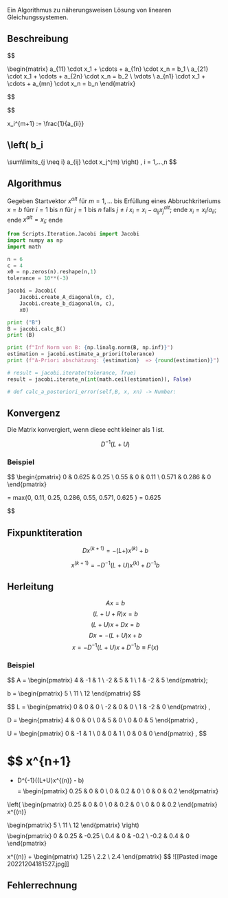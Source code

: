 Ein Algorithmus zu näherungsweisen Lösung von linearen Gleichungssystemen.

## Beschreibung

$$

\begin{matrix}
a_{11} \cdot x_1 + \cdots + a_{1n} \cdot x_n = b_1 \\
a_{21} \cdot x_1 + \cdots + a_{2n} \cdot x_n = b_2 \\
							\vdots \\
a_{n1} \cdot x_1 + \cdots + a_{mn} \cdot x_n = b_n
\end{matrix}

$$


$$

x_i^{m+1}
:=
\frac{1}{a_{ii}}

\left(
b_i
-
\sum\limits_{j \neq i}
a_{ij}
\cdot x_j^(m)
\right)
,
i = 1,...,n
$$

## Algorithmus

Gegeben Startvektor $x^{alt}$
für $m=1,...$ bis Erfüllung eines Abbruchkriteriums
	$x = b$
	fürr $i=1$ bis $n$
		für $j = 1$ bis $n$
			falls $j \neq i$
				$x_i = x_i - a_{ij} x_j^{alt}$;
		ende
		$x_i = x_i / a_{ii};$
 	 ende
	 $x^{alt} = x_i$;
ende


```python
from Scripts.Iteration.Jacobi import Jacobi
import numpy as np
import math

n = 6
c = 4
x0 = np.zeros(n).reshape(n,1)
tolerance = 10**(-3)

jacobi = Jacobi(
    Jacobi.create_A_diagonal(n, c),
    Jacobi.create_b_diagonal(n, c),
    x0)

print ("B")
B = jacobi.calc_B()
print (B)

print (f"Inf Norm von B: {np.linalg.norm(B, np.inf)}")
estimation = jacobi.estimate_a_priori(tolerance)
print (f"A-Priori abschätzung: {estimation}  => {round(estimation)}")

# result = jacobi.iterate(tolerance, True)
result = jacobi.iterate_n(int(math.ceil(estimation)), False)

# def calc_a_posteriori_error(self,B, x, xn) -> Number:

```

## Konvergenz

Die Matrix konvergiert, wenn diese echt kleiner als 1 ist.

$$ D^{-1} (L+U) $$

### Beispiel

$$
\begin{pmatrix}
0 & 0.625 & 0.25 \\
0.55 & 0 & 0.11 \\
0.571 & 0.286 & 0
\end{pmatrix}

= max\{0, 0.11, 0.25, 0.286, 0.55, 0.571, 0.625 \} = 0.625

$$

## Fixpunktiteration


$$
Dx^{(k+1)} = - (L+)x^{(k)} + b
$$

$$
x^{(k+1)} = - D^{-1}(L+U)x^{(k)} + D^{-1}b
$$
## Herleitung

$$
Ax = b
$$
$$
(L + U + R)x = b
$$
$$
(L+U)x + Dx = b
$$
$$
Dx = -(L+U)x + b
$$
$$
x = -D^{-1}(L+U)x+D^{-1}b \equiv F(x) 
$$
### Beispiel

$$
A =
\begin{pmatrix}
4 & -1 & 1 \\
-2 & 5 & 1 \\
1 & -2 & 5
\end{pmatrix};

b =
\begin{pmatrix}
5 \\
11 \\
12
\end{pmatrix}
$$

$$
L =
\begin{pmatrix}
0 & 0 & 0 \\
-2 & 0 & 0 \\
1 & -2 & 0
\end{pmatrix}
,

D =
\begin{pmatrix}
4 & 0 & 0 \\
0 & 5 & 0 \\
0 & 0 & 5
\end{pmatrix}
,

U =
\begin{pmatrix}
0 & -1 & 1 \\
0 & 0 & 1 \\
0 & 0 & 0
\end{pmatrix}
,
$$

$$
x^{n+1}
=
- D^{-1}((L+U)x^{(n)} - b)
$$
$$
=
\begin{pmatrix}
0.25 & 0 & 0 \\
0 & 0.2 & 0 \\
0 & 0 & 0.2
\end{pmatrix}

\left(
\begin{pmatrix}
0.25 & 0 & 0 \\
0 & 0.2 & 0 \\
0 & 0 & 0.2
\end{pmatrix}
x^{(n)}

\begin{pmatrix}
5 \\
11 \\
12
\end{pmatrix}
\right)
$$
$$
\begin{pmatrix}
0 & 0.25 & -0.25 \\
0.4 & 0 & -0.2 \\
-0.2 & 0.4 & 0
\end{pmatrix}

x^{(n)}
+
\begin{pmatrix}
1.25 \\
2.2 \\
2.4
\end{pmatrix}
$$
![[Pasted image 20221204181527.jpg]]
## Fehlerrechnung

